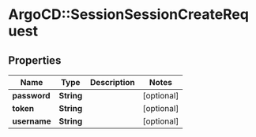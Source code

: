 # ArgoCD::SessionSessionCreateRequest

## Properties
Name | Type | Description | Notes
------------ | ------------- | ------------- | -------------
**password** | **String** |  | [optional] 
**token** | **String** |  | [optional] 
**username** | **String** |  | [optional] 


